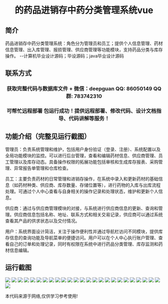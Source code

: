 <p><h1 align="center">的药品进销存中药分类管理系统vue</h1></p>

## 简介
药品进销存中药分类管理系统：角色分为管理员和员工；提供个人信息管理、药材信息管理、出入库管理、报损管理、供应商管理等功能模块，支持药品分类与库存操作。    --计算机毕业设计源码；毕设源码；java毕业设计源码


## 联系方式
<p><h3 align="center">获取完整代码与数据库文件 + 微信：deepguan QQ: 86050149 QQ群: 783742310</h3></p>
<p><h3 align="center">可帮忙远程部署 包运行成功！提供远程部署、修改代码、设计文档指导、代码讲解等服务！</h3></p>

## 功能介绍（完整见运行截图）
管理员：负责系统管理和维护，包括用户身份验证（登录、注册）、系统配置以及全局功能模块的监控。可以进行后台管理，查看和编辑药材信息、供应商管理、员工管理以及库存动态。具备操作权限的拓展功能包括审核和生成库存报表、采购管理、异常报告单管理和仓库检查。

员工：主要负责药材的日常管理和进销存操作，在系统中录入和更新药材的基础信息（如药材种类、供应商、库存数量、存储位置等），进行药物的入库与出库流程处理。可通过个人中心查看与自身相关的操作记录和处理状态，维护和更新个人信息。

供应商：通过与供应商管理模块的对接，与系统进行供应商信息的更新、查询和管理。供应商信息包括名称、地址、联系方式和相关交易记录，供应商可以通过系统查看其产品的供求状态以及交付情况。

用户：系统界面设计简洁，关注于操作便利性并通过导航栏访问不同模块，提供库存信息的查询功能及导航菜单的便捷访问。用户可以在个人中心执行账户管理、查看自己的订单和处理记录，同时有权限在系统中进行药品分类管理、库存监测和药材信息编辑。


## 运行截图
![](img/001.jpg)
![](img/002.jpg)
![](img/003.jpg)
![](img/004.jpg)
![](img/005.jpg)
![](img/006.jpg)
![](img/007.jpg)
![](img/008.jpg)
![](img/009.jpg)
![](img/010.jpg)
![](img/011.jpg)
![](img/012.jpg)
![](img/013.jpg)
![](img/014.jpg)
![](img/015.jpg)
![](img/016.jpg)
![](img/017.jpg)
![](img/018.jpg)
![](img/019.jpg)
![](img/020.jpg)
![](img/021.jpg)
![](img/022.jpg)
![](img/023.jpg)
![](img/024.jpg)
![](img/025.jpg)
![](img/026.jpg)

<p>本代码来源于网络,仅供学习参考使用!</p>

